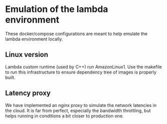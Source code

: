# Emulation of the lambda environment

These docker/compose configurations are meant to help emulate the lambda environment locally. 

## Linux version
Lambda custom runtime (used by C++) run AmazonLinux1. Use the makefile to run this infrastructure to ensure dependency tree of images is properly built.

## Latency proxy
We have implemented an nginx proxy to simulate the network latencies in the cloud. It is far from perfect, especially the bandwidth throttling, but helps running in conditions a bit closer to production one. 